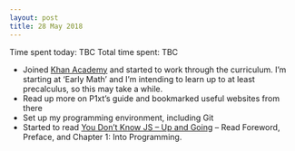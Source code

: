 ```yaml
---
layout: post
title: 28 May 2018
---
```


Time spent today: TBC
Total time spent: TBC

* Joined [Khan Academy](https://www.khanacademy.com) and started to work through the curriculum. I’m starting at ‘Early Math’ and I’m intending to learn up to at least precalculus, so this may take a while.
* Read up more on P1xt’s guide and bookmarked useful websites from there
* Set up my programming environment, including Git
* Started to read [You Don’t Know JS – Up and Going](https://github.com/getify/You-Dont-Know-JS/blob/master/up%20&%20going/README.md)
– Read Foreword, Preface, and Chapter 1: Into Programming.



